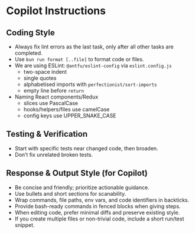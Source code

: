 # Copilot Instructions

## Coding Style

- Always fix lint errors as the last task, only after all other tasks are completed.
- Use `bun run format [..file]` to format code or files.
- We are using ESLint: `@antfu/eslint-config` via `eslint.config.js`
  - two-space indent
  - single quotes
  - alphabetised imports with `perfectionist/sort-imports`
  - empty line before `return`
- Naming React components/Redux
  - slices use PascalCase
  - hooks/helpers/files use camelCase
  - config keys use UPPER_SNAKE_CASE

## Testing & Verification

- Start with specific tests near changed code, then broaden.
- Don’t fix unrelated broken tests.

## Response & Output Style (for Copilot)

- Be concise and friendly; prioritize actionable guidance.
- Use bullets and short sections for scanability.
- Wrap commands, file paths, env vars, and code identifiers in backticks.
- Provide bash-ready commands in fenced blocks when giving steps.
- When editing code, prefer minimal diffs and preserve existing style.
- If you create multiple files or non-trivial code, include a short run/test snippet.
